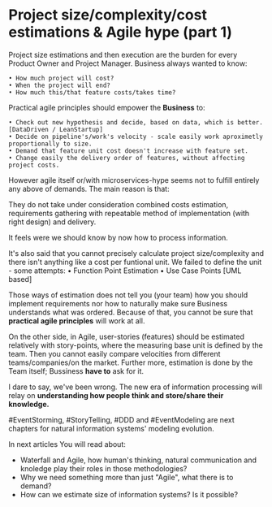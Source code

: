 # Project size/complexity/cost estimations & Agile hype (part 1)

Project size estimations and then execution are the burden for every Product Owner and Project Manager. Business always wanted to know:

    • How much project will cost?
    • When the project will end?
    • How much this/that feature costs/takes time?

Practical agile principles should empower the **Business** to:

    • Check out new hypothesis and decide, based on data, which is better. [DataDriven / LeanStartup]
    • Decide on pipeline's/work's velocity - scale easily work aproximetly proportionally to size.
    • Demand that feature unit cost doesn't increase with feature set.
    • Change easily the delivery order of features, without affecting project costs.

However agile itself or/with microservices-hype seems not to fulfill entirely any above of demands.
The main reason is that:

They do not take under consideration combined costs estimation, requirements gathering with repeatable method of implementation (with right design) and delivery.

It feels were we should know by now how to process information.

It's also said that you cannot precisely calculate project size/complexity and there isn't anything like a cost per funtional unit. We failed to define the unit - some attempts:
    • Function Point Estimation
    • Use Case Points [UML based]

Those ways of estimation does not tell you (your team) how you should implement requirements nor how to naturally make sure Business understands what was ordered. Because of that, you cannot be sure that **practical agile principles** will work at all.

On the other side, in Agile, user-stories (features) should be estimated relatively with story-points, where the measuring base unit is defined by the team. Then you cannot easily compare velocities from different teams/companies/on the market. Further more, estimation is done by the Team itself; Bussiness **have to** ask for it.

I dare to say, we've been wrong.
The new era of information processing will relay on **understanding how people think and store/share their knowledge.**

#EventStorming, #StoryTelling, #DDD and #EventModeling are next chapters for natural information systems' modeling evolution.

In next articles You will read about:

* Waterfall and Agile, how human's thinking, natural communication and knoledge play their roles in those methodologies?
* Why we need something more than just "Agile", what there is to demand?
* How can we estimate size of information systems? Is it possible?
